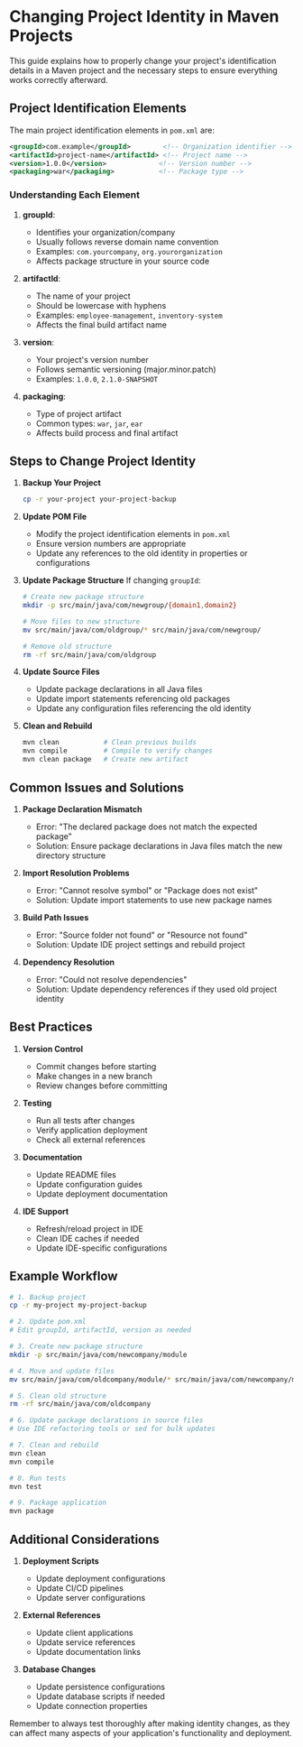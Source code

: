 # Changing Project Identity in Maven Projects

This guide explains how to properly change your project's identification details in a Maven project and the necessary steps to ensure everything works correctly afterward.

## Project Identification Elements

The main project identification elements in `pom.xml` are:

```xml
<groupId>com.example</groupId>        <!-- Organization identifier -->
<artifactId>project-name</artifactId> <!-- Project name -->
<version>1.0.0</version>             <!-- Version number -->
<packaging>war</packaging>           <!-- Package type -->
```

### Understanding Each Element

1. **groupId**: 
   - Identifies your organization/company
   - Usually follows reverse domain name convention
   - Examples: `com.yourcompany`, `org.yourorganization`
   - Affects package structure in your source code

2. **artifactId**:
   - The name of your project
   - Should be lowercase with hyphens
   - Examples: `employee-management`, `inventory-system`
   - Affects the final build artifact name

3. **version**:
   - Your project's version number
   - Follows semantic versioning (major.minor.patch)
   - Examples: `1.0.0`, `2.1.0-SNAPSHOT`

4. **packaging**:
   - Type of project artifact
   - Common types: `war`, `jar`, `ear`
   - Affects build process and final artifact

## Steps to Change Project Identity

1. **Backup Your Project**
   ```bash
   cp -r your-project your-project-backup
   ```

2. **Update POM File**
   - Modify the project identification elements in `pom.xml`
   - Ensure version numbers are appropriate
   - Update any references to the old identity in properties or configurations

3. **Update Package Structure**
   If changing `groupId`:
   ```bash
   # Create new package structure
   mkdir -p src/main/java/com/newgroup/{domain1,domain2}
   
   # Move files to new structure
   mv src/main/java/com/oldgroup/* src/main/java/com/newgroup/
   
   # Remove old structure
   rm -rf src/main/java/com/oldgroup
   ```

4. **Update Source Files**
   - Update package declarations in all Java files
   - Update import statements referencing old packages
   - Update any configuration files referencing the old identity

5. **Clean and Rebuild**
   ```bash
   mvn clean           # Clean previous builds
   mvn compile         # Compile to verify changes
   mvn clean package   # Create new artifact
   ```

## Common Issues and Solutions

1. **Package Declaration Mismatch**
   - Error: "The declared package does not match the expected package"
   - Solution: Ensure package declarations in Java files match the new directory structure

2. **Import Resolution Problems**
   - Error: "Cannot resolve symbol" or "Package does not exist"
   - Solution: Update import statements to use new package names

3. **Build Path Issues**
   - Error: "Source folder not found" or "Resource not found"
   - Solution: Update IDE project settings and rebuild project

4. **Dependency Resolution**
   - Error: "Could not resolve dependencies"
   - Solution: Update dependency references if they used old project identity

## Best Practices

1. **Version Control**
   - Commit changes before starting
   - Make changes in a new branch
   - Review changes before committing

2. **Testing**
   - Run all tests after changes
   - Verify application deployment
   - Check all external references

3. **Documentation**
   - Update README files
   - Update configuration guides
   - Update deployment documentation

4. **IDE Support**
   - Refresh/reload project in IDE
   - Clean IDE caches if needed
   - Update IDE-specific configurations

## Example Workflow

```bash
# 1. Backup project
cp -r my-project my-project-backup

# 2. Update pom.xml
# Edit groupId, artifactId, version as needed

# 3. Create new package structure
mkdir -p src/main/java/com/newcompany/module

# 4. Move and update files
mv src/main/java/com/oldcompany/module/* src/main/java/com/newcompany/module/

# 5. Clean old structure
rm -rf src/main/java/com/oldcompany

# 6. Update package declarations in source files
# Use IDE refactoring tools or sed for bulk updates

# 7. Clean and rebuild
mvn clean
mvn compile

# 8. Run tests
mvn test

# 9. Package application
mvn package
```

## Additional Considerations

1. **Deployment Scripts**
   - Update deployment configurations
   - Update CI/CD pipelines
   - Update server configurations

2. **External References**
   - Update client applications
   - Update service references
   - Update documentation links

3. **Database Changes**
   - Update persistence configurations
   - Update database scripts if needed
   - Update connection properties

Remember to always test thoroughly after making identity changes, as they can affect many aspects of your application's functionality and deployment. 